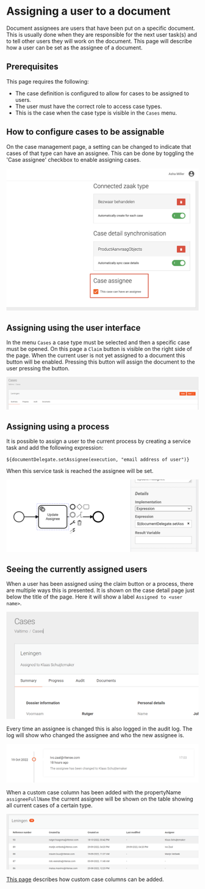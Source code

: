 # Assigning a user to a document

Document assignees are users that have been put on a specific document. This is usually done when they are responsible for the next user task(s) and to tell other users they will work on the document. This page will describe how a user can be set as the assignee of a document.

## Prerequisites

This page requires the following:

* The case definition is configured to allow for cases to be assigned to users.
* The user must have the correct role to access case types.
* This is the case when the case type is visible in the `Cases` menu.

## How to configure cases to be assignable

On the case management page, a setting can be changed to indicate that cases of that type can have an assignee. This can be done by toggling the 'Case assignee' checkbox to enable assigning cases.

![Configuring a case assignee](../../using-valtimo/document/img/case-assignee.png)

## Assigning using the user interface

In the menu `Cases` a case type must be selected and then a specific case must be opened. On this page a `Claim` button is visible on the right side of the page. When the current user is not yet assigned to a document this button will be enabled. Pressing this button will assign the document to the user pressing the button.

![Assigning user with claim button](../../using-valtimo/document/img/assigning-user-claim-button.png)

## Assigning using a process

It is possible to assign a user to the current process by creating a service task and add the following expression:

```
${documentDelegate.setAssignee(execution, "email address of user")}
```

When this service task is reached the assignee will be set.

![Assign user in process](../../using-valtimo/document/img/assign-user-in-process.png)

## Seeing the currently assigned users

When a user has been assigned using the claim button or a process, there are multiple ways this is presented. It is shown on the case detail page just below the title of the page. Here it will show a label `Assigned to <user name>`.

![Assigning label on case detail page](../../using-valtimo/document/img/assignee-label.png)

Every time an assignee is changed this is also logged in the audit log. The log will show who changed the assignee and who the new assignee is.

![Assignee audit log](../../using-valtimo/document/img/assignee-audit-log.png)

When a custom case column has been added with the propertyName `assigneeFullName` the current assignee will be shown on the table showing all current cases of a certain type.

![Assignees in case overview table](../../using-valtimo/document/img/assignees-in-case-overview-table.png)

[This page](../case/for-developers/custom-case-list-columns.md) describes how custom case columns can be added.
